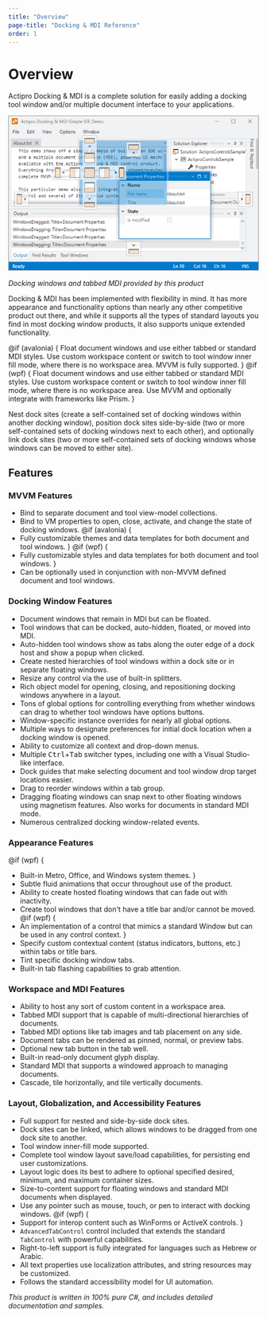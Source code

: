 ```yaml
---
title: "Overview"
page-title: "Docking & MDI Reference"
order: 1
---
```

# Overview

Actipro Docking & MDI is a complete solution for easily adding a docking tool window and/or multiple document interface to your applications.

![Screenshot](images/docking.png)

*Docking windows and tabbed MDI provided by this product*

Docking & MDI has been implemented with flexibility in mind.  It has more appearance and functionality options than nearly any other competitive product out there, and while it supports all the types of standard layouts you find in most docking window products, it also supports unique extended functionality.

@if (avalonia) {
Float document windows and use either tabbed or standard MDI styles.  Use custom workspace content or switch to tool window inner fill mode, where there is no workspace area.  MVVM is fully supported.
}
@if (wpf) {
Float document windows and use either tabbed or standard MDI styles.  Use custom workspace content or switch to tool window inner fill mode, where there is no workspace area.  Use MVVM and optionally integrate with frameworks like Prism.
}

Nest dock sites (create a self-contained set of docking windows within another docking window), position dock sites side-by-side (two or more self-contained sets of docking windows next to each other), and optionally link dock sites (two or more self-contained sets of docking windows whose windows can be moved to either site).

## Features

### MVVM Features

- Bind to separate document and tool view-model collections.
- Bind to VM properties to open, close, activate, and change the state of docking windows.
@if (avalonia) {
- Fully customizable themes and data templates for both document and tool windows.
}
@if (wpf) {
- Fully customizable styles and data templates for both document and tool windows.
}
- Can be optionally used in conjunction with non-MVVM defined document and tool windows.

### Docking Window Features

- Document windows that remain in MDI but can be floated.
- Tool windows that can be docked, auto-hidden, floated, or moved into MDI.
- Auto-hidden tool windows show as tabs along the outer edge of a dock host and show a popup when clicked.
- Create nested hierarchies of tool windows within a dock site or in separate floating windows.
- Resize any control via the use of built-in splitters.
- Rich object model for opening, closing, and repositioning docking windows anywhere in a layout.
- Tons of global options for controlling everything from whether windows can drag to whether tool windows have options buttons.
- Window-specific instance overrides for nearly all global options.
- Multiple ways to designate preferences for initial dock location when a docking window is opened.
- Ability to customize all context and drop-down menus.
- Multiple <kbd>Ctrl</kbd>+<kbd>Tab</kbd> switcher types, including one with a Visual Studio-like interface.
- Dock guides that make selecting document and tool window drop target locations easier.
- Drag to reorder windows within a tab group.
- Dragging floating windows can snap next to other floating windows using magnetism features. Also works for documents in standard MDI mode.
- Numerous centralized docking window-related events.

### Appearance Features

@if (wpf) {
- Built-in Metro, Office, and Windows system themes.
}
- Subtle fluid animations that occur throughout use of the product.
- Ability to create hosted floating windows that can fade out with inactivity.
- Create tool windows that don't have a title bar and/or cannot be moved.
@if (wpf) {
- An implementation of a control that mimics a standard Window but can be used in any control context.
}
- Specify custom contextual content (status indicators, buttons, etc.) within tabs or title bars.
- Tint specific docking window tabs.
- Built-in tab flashing capabilities to grab attention.

### Workspace and MDI Features

- Ability to host any sort of custom content in a workspace area.
- Tabbed MDI support that is capable of multi-directional hierarchies of documents.
- Tabbed MDI options like tab images and tab placement on any side.
- Document tabs can be rendered as pinned, normal, or preview tabs.
- Optional new tab button in the tab well.
- Built-in read-only document glyph display.
- Standard MDI that supports a windowed approach to managing documents.
- Cascade, tile horizontally, and tile vertically documents.

### Layout, Globalization, and Accessibility Features

- Full support for nested and side-by-side dock sites.
- Dock sites can be linked, which allows windows to be dragged from one dock site to another.
- Tool window inner-fill mode supported.
- Complete tool window layout save/load capabilities, for persisting end user customizations.
- Layout logic does its best to adhere to optional specified desired, minimum, and maximum container sizes.
- Size-to-content support for floating windows and standard MDI documents when displayed.
- Use any pointer such as mouse, touch, or pen to interact with docking windows.
@if (wpf) {
- Support for interop content such as WinForms or ActiveX controls.
}
- `AdvancedTabControl` control included that extends the standard `TabControl` with powerful capabilities.
- Right-to-left support is fully integrated for languages such as Hebrew or Arabic.
- All text properties use localization attributes, and string resources may be customized.
- Follows the standard accessibility model for UI automation.

*This product is written in 100% pure C#, and includes detailed documentation and samples.*
